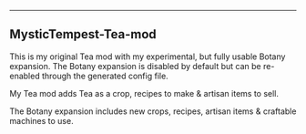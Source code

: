 ------------------------------
MysticTempest-Tea-mod
------------------------------

This is my original Tea mod with my experimental, but fully usable Botany expansion.
The Botany expansion is disabled by default but can be re-enabled through the generated config file.

My Tea mod adds Tea as a crop, recipes to make & artisan items to sell.

The Botany expansion includes new crops, recipes, artisan items & craftable machines to use.







